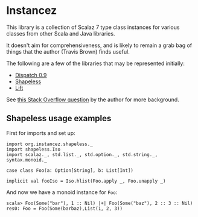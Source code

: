 Instancez
=========

This library is a collection of Scalaz 7 type class instances for various
classes from other Scala and Java libraries.

It doesn't aim for comprehensiveness, and is likely to remain a grab bag of
things that the author (Travis Brown) finds useful.

The following are a few of the libraries that may be represented initially:

 * [Dispatch 0.9](http://dispatch.databinder.net/Dispatch.html)
 * [Shapeless](https://github.com/milessabin/shapeless)
 * [Lift](http://liftweb.net/)

See [this Stack Overflow question](http://stackoverflow.com/q/12426269/334519)
by the author for more background.

Shapeless usage examples
------------------------

First for imports and set up:

    import org.instancez.shapeless._
    import shapeless.Iso
    import scalaz._, std.list._, std.option._, std.string._, syntax.monoid._

    case class Foo(a: Option[String], b: List[Int])

    implicit val fooIso = Iso.hlist(Foo.apply _, Foo.unapply _)

And now we have a monoid instance for `Foo`:

    scala> Foo(Some("bar"), 1 :: Nil) |+| Foo(Some("baz"), 2 :: 3 :: Nil)
    res0: Foo = Foo(Some(barbaz),List(1, 2, 3))

